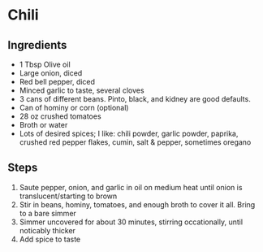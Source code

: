 # Chili

## Ingredients

- 1 Tbsp Olive oil
- Large onion, diced
- Red bell pepper, diced
- Minced garlic to taste, several cloves
- 3 cans of different beans. Pinto, black, and kidney are good defaults.
- Can of hominy or corn (optional)
- 28 oz crushed tomatoes
- Broth or water
- Lots of desired spices; I like: chili powder, garlic powder, paprika, crushed red pepper flakes, cumin, salt & pepper, sometimes oregano

## Steps

1. Saute pepper, onion, and garlic in oil on medium heat until onion is translucent/starting to brown
1. Stir in beans, hominy, tomatoes, and enough broth to cover it all. Bring to a bare simmer
1. Simmer uncovered for about 30 minutes, stirring occationally, until noticably thicker
1. Add spice to taste
